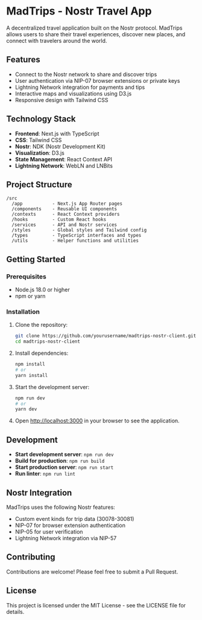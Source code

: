 # MadTrips - Nostr Travel App

A decentralized travel application built on the Nostr protocol. MadTrips allows users to share their travel experiences, discover new places, and connect with travelers around the world.

## Features

- Connect to the Nostr network to share and discover trips
- User authentication via NIP-07 browser extensions or private keys
- Lightning Network integration for payments and tips
- Interactive maps and visualizations using D3.js
- Responsive design with Tailwind CSS

## Technology Stack

- **Frontend**: Next.js with TypeScript
- **CSS**: Tailwind CSS
- **Nostr**: NDK (Nostr Development Kit)
- **Visualization**: D3.js
- **State Management**: React Context API
- **Lightning Network**: WebLN and LNBits

## Project Structure

```
/src
  /app           - Next.js App Router pages
  /components    - Reusable UI components
  /contexts      - React Context providers
  /hooks         - Custom React hooks
  /services      - API and Nostr services
  /styles        - Global styles and Tailwind config
  /types         - TypeScript interfaces and types
  /utils         - Helper functions and utilities
```

## Getting Started

### Prerequisites

- Node.js 18.0 or higher
- npm or yarn

### Installation

1. Clone the repository:
   ```bash
   git clone https://github.com/yourusername/madtrips-nostr-client.git
   cd madtrips-nostr-client
   ```

2. Install dependencies:
   ```bash
   npm install
   # or
   yarn install
   ```

3. Start the development server:
   ```bash
   npm run dev
   # or
   yarn dev
   ```

4. Open [http://localhost:3000](http://localhost:3000) in your browser to see the application.

## Development

- **Start development server**: `npm run dev`
- **Build for production**: `npm run build`
- **Start production server**: `npm run start`
- **Run linter**: `npm run lint`

## Nostr Integration

MadTrips uses the following Nostr features:

- Custom event kinds for trip data (30078-30081)
- NIP-07 for browser extension authentication
- NIP-05 for user verification
- Lightning Network integration via NIP-57

## Contributing

Contributions are welcome! Please feel free to submit a Pull Request.

## License

This project is licensed under the MIT License - see the LICENSE file for details.